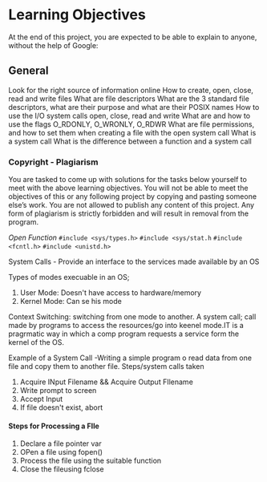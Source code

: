# Learning Objectives
At the end of this project, you are expected to be able to explain to anyone, without the help of Google:

## General
Look for the right source of information online
How to create, open, close, read and write files
What are file descriptors
What are the 3 standard file descriptors, what are their purpose and what are their POSIX names
How to use the I/O system calls open, close, read and write
What are and how to use the flags O_RDONLY, O_WRONLY, O_RDWR
What are file permissions, and how to set them when creating a file with the open system call
What is a system call
What is the difference between a function and a system call

### Copyright - Plagiarism
You are tasked to come up with solutions for the tasks below yourself to meet with the above learning objectives.
You will not be able to meet the objectives of this or any following project by copying and pasting someone else’s work.
You are not allowed to publish any content of this project.
Any form of plagiarism is strictly forbidden and will result in removal from the program.


*Open Function*
`#include <sys/types.h>`
`#include <sys/stat.h`
`#include <fcntl.h>`
`#include <unistd.h>`

System Calls - Provide an interface to the services made available by an OS

Types of modes execuable in an OS;
1. User Mode: Doesn't have access to hardware/memory
2. Kernel Mode: Can se his mode

Context Switching: switching from one mode to another.
A system call; call made by programs to access the resources/go into keenel mode.IT is a pragrmatic way in which a comp program requests a service form the kernel of the OS.

Example of a System Call
-Writing a simple program o read data from one file and copy them to another file. Steps/system calls taken
1. Acquire INput Filename && Acquire Output FIlename
2. Write prompt to screen
3. Accept Input
4. If file doesn't exist, abort

#### Steps for Processing a FIle
1. Declare a file pointer var
2. OPen a file using fopen()
3. Process the file using the suitable function
4. Close the fileusing fclose
